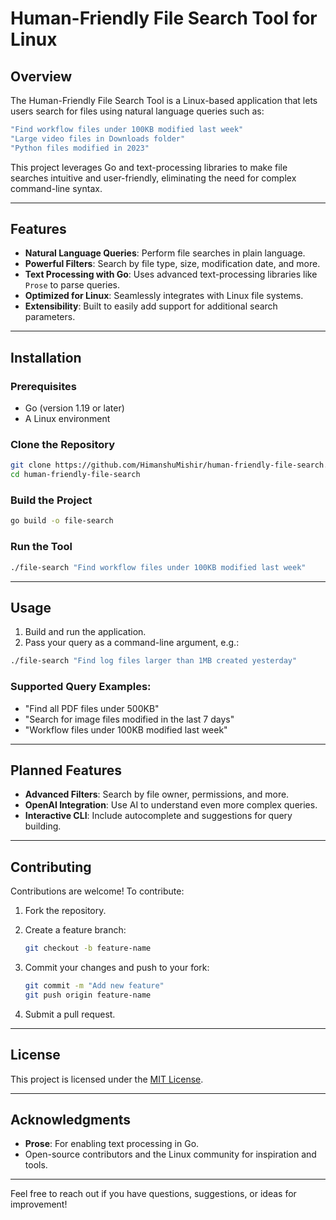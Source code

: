 # Human-Friendly File Search Tool for Linux

## Overview
The Human-Friendly File Search Tool is a Linux-based application that lets users search for files using natural language queries such as:

```bash
"Find workflow files under 100KB modified last week"
"Large video files in Downloads folder"
"Python files modified in 2023"
```

This project leverages Go and text-processing libraries to make file searches intuitive and user-friendly, eliminating the need for complex command-line syntax.

---

## Features

- **Natural Language Queries**: Perform file searches in plain language.
- **Powerful Filters**: Search by file type, size, modification date, and more.
- **Text Processing with Go**: Uses advanced text-processing libraries like `Prose` to parse queries.
- **Optimized for Linux**: Seamlessly integrates with Linux file systems.
- **Extensibility**: Built to easily add support for additional search parameters.

---

## Installation

### Prerequisites

- Go (version 1.19 or later)
- A Linux environment

### Clone the Repository

```bash
git clone https://github.com/HimanshuMishir/human-friendly-file-search.git
cd human-friendly-file-search
```

### Build the Project

```bash
go build -o file-search
```

### Run the Tool

```bash
./file-search "Find workflow files under 100KB modified last week"
```

---

## Usage

1. Build and run the application.
2. Pass your query as a command-line argument, e.g.:

```bash
./file-search "Find log files larger than 1MB created yesterday"
```

### Supported Query Examples:
- "Find all PDF files under 500KB"
- "Search for image files modified in the last 7 days"
- "Workflow files under 100KB modified last week"

---

## Planned Features

- **Advanced Filters**: Search by file owner, permissions, and more.
- **OpenAI Integration**: Use AI to understand even more complex queries.
- **Interactive CLI**: Include autocomplete and suggestions for query building.

---

## Contributing

Contributions are welcome! To contribute:

1. Fork the repository.
2. Create a feature branch:

   ```bash
   git checkout -b feature-name
   ```

3. Commit your changes and push to your fork:

   ```bash
   git commit -m "Add new feature"
   git push origin feature-name
   ```

4. Submit a pull request.

---

## License

This project is licensed under the [MIT License](LICENSE).

---

## Acknowledgments

- **Prose**: For enabling text processing in Go.
- Open-source contributors and the Linux community for inspiration and tools.

---

Feel free to reach out if you have questions, suggestions, or ideas for improvement!
